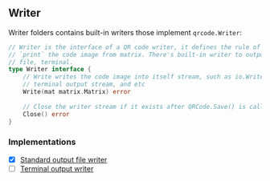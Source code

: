 ## Writer

Writer folders contains built-in writers those implement `qrcode.Writer`:

```go
// Writer is the interface of a QR code writer, it defines the rule of how to
// `print` the code image from matrix. There's built-in writer to output into
// file, terminal.
type Writer interface {
	// Write writes the code image into itself stream, such as io.Writer,
	// terminal output stream, and etc
	Write(mat matrix.Matrix) error
	
	// Close the writer stream if it exists after QRCode.Save() is called.
	Close() error
}
```

### Implementations

- [x] [Standard output file writer](./standard/README.md)
- [ ] [Terminal output writer](./terminal/README.md)